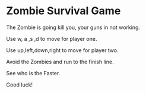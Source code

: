 # Zombie Survival Game

The Zombie is going kill you, your guns in not working.

Use w, a ,s ,d to move for player one.

Use up,left,down,right to move for player two.

Avoid the Zombies and run to the finish line.

See who is the Faster.

Good luck!
